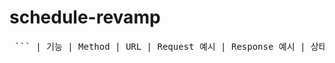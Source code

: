 # schedule-revamp




<pre> ``` | 기능 | Method | URL | Request 예시 | Response 예시 | 상태 코드 | |------------|--------|---------------------------|------------------------------------------------------------|-------------------------------------------------------------|-------------| | 회원가입 | POST | /api/schedules/signup | { "username": "정현환", "password": "1234", "email": "a@b.com" } | { "id": 1, "username": "정현환", "email": "a@b.com" } | 201 Created | | 로그인 | POST | /api/schedules/login | { "email": "a@b.com", "password": "1234" } | "로그인 되었습니다." | 200 OK | | 유저 조회 | GET | /api/schedules/{id} | 없음 | { "username": "test", "email": "test@example.com" } | 200 OK | | 유저 수정 | PATCH | /api/schedules/{id} | { "password": "1234", "newPassword": "5678" } | 없음 또는 수정 성공 메시지 | 200 OK | | 유저 삭제 | DELETE | /api/schedules/{id} | { "password": "1234" } | 없음 | 204 No Content | ``` </pre>
